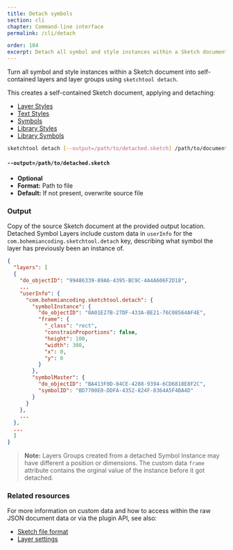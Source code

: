 ```yaml
---
title: Detach symbols
section: cli
chapter: Command-line interface
permalink: /cli/detach

order: 104
excerpt: Detach all symbol and style instances within a Sketch document.
---
```


Turn all symbol and style instances within a Sketch document into self-contained layers and layer groups using `sketchtool detach`.

This creates a self-contained Sketch document, applying and detaching:

- [Layer Styles](https://www.sketch.com/docs/styling/shared-styles/)
- [Text Styles](https://www.sketch.com/docs/text/text-styles/)
- [Symbols](https://www.sketch.com/docs/symbols/)
- [Library Styles](https://www.sketch.com/docs/libraries/library-styles)
- [Library Symbols](https://www.sketch.com/docs/libraries/library-symbols)

```sh
sketchtool detach [--output=/path/to/detached.sketch] /path/to/document.sketch
```

#### `--output=/path/to/detached.sketch`

- **Optional**
- **Format:** Path to file
- **Default:** If not present, overwrite source file

### Output

Copy of the source Sketch document at the provided output location. Detached Symbol Layers include custom data in `userInfo` for the `com.bohemiancoding.sketchtool.detach` key, describing what symbol the layer has previously been an instance of.

```json
{
  "layers": [
  {
    "do_objectID": "99486339-89A6-4395-BC9C-4A4A606F2D18",
    ...
    "userInfo": {
      "com.bohemiancoding.sketchtool.detach": {
        "symbolInstance": {
          "do_objectID": "0A01E27B-27DF-433A-BE21-76C08564AF4E",
          "frame": {
            "_class": "rect",
            "constrainProportions": false,
            "height": 100,
            "width": 300,
            "x": 0,
            "y": 0
          }
        },
        "symbolMaster": {
          "do_objectID": "BA413F0D-84CE-4288-9394-6CD6818E8F2C",
          "symbolID": "BD7700E0-DDFA-4352-824F-8364A5F4BA4D"
        }
      }
    },
    ...
  },
  ...
  ]
}
```

> **Note:** Layers Groups created from a detached Symbol Instance may have different a position or dimensions. The custom data `frame` attribute contains the orginal value of the instance before it got detached.

### Related resources

For more information on custom data and how to access within the raw JSON document data or via the plugin API, see also:

- [Sketch file format](/file-format/)
- [Layer settings](/reference/api/#get-a-layer-setting)
